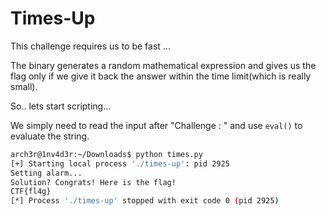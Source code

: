 # Times-Up

This challenge requires us to be fast ...

The binary generates a random mathematical expression and gives us the flag only if we give it back the answer within the time limit(which is really small).


So..  lets start scripting...

We simply need to read the input after "Challenge : " and use ```eval()``` to evaluate the string.

```bash
arch3r@1nv4d3r:~/Downloads$ python times.py 
[+] Starting local process './times-up': pid 2925
Setting alarm...
Solution? Congrats! Here is the flag!
CTF{fl4g}
[*] Process './times-up' stopped with exit code 0 (pid 2925)
```
